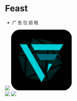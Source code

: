 # Feast

+ 广 告 位 招 租

<div align="left" width=320>

<img align="bottom"  src="https://count.getloli.com/get/@feast107?theme=rule34" />
<img width=200 src="./Logo.png">
</div>

<div align="left" width=200>
<img align="bottom" width=320 src="https://github-readme-stats.vercel.app/api/top-langs/?username=feast107&hide_langs=markdown&layout=compact&theme=radical" />
<img align="bottom" src="https://github-readme-stats.vercel.app/api?username=feast107&show_icons=true&theme=radical" />
</div>